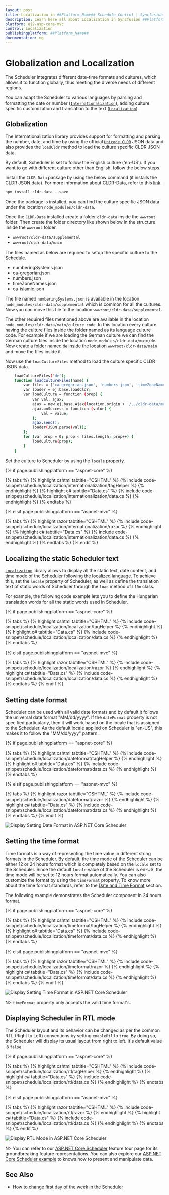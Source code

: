 ```yaml
---
layout: post
title: Localization in ##Platform_Name## Schedule Control | Syncfusion
description: Learn here all about Localization in Syncfusion ##Platform_Name## Schedule control of Syncfusion Essential JS 2 and more.
platform: ej2-asp-core-mvc
control: Localization
publishingplatform: ##Platform_Name##
documentation: ug
---
```



# Globalization and Localization

The Scheduler integrates different date-time formats and cultures, which allows it to function globally, thus meeting the diverse needs of different regions.

You can adapt the Scheduler to various languages by parsing and formatting the date or number ([`Internationalization`](https://ej2.syncfusion.com/aspnetcore/documentation/common/internationalization/)), adding culture specific customization and translation to the text ([`Localization`](https://ej2.syncfusion.com/aspnetcore/documentation/common/localization/)).

## Globalization

The Internationalization library provides support for formatting and parsing the number, date, and time by using the official [`Unicode CLDR`](http://cldr.unicode.org/) JSON data and also provides the `loadCldr` method to load the culture specific CLDR JSON data.

By default, Scheduler is set to follow the English culture ('en-US'). If you want to go with different culture other than English, follow the below steps.

Install the `CLDR-Data` package by using the below command (it installs the CLDR JSON data). For more information about CLDR-Data, refer to this [link](https://cldr.unicode.org/index/cldr-spec/cldr-json-bindings).

```
npm install cldr-data --save
```

Once the package is installed, you can find the culture specific JSON data under the location `node_modules/cldr-data`.

Once the `CLDR-Data` installed create a folder `cldr-data` inside the `wwwroot` folder. Then create the folder directory like shown below in the structure inside the `wwwroot` folder.

* `wwwroot/cldr-data/supplemental`
* `wwwroot/cldr-data/main`

The files named as below are required to setup the specific culture to the Schedule.

* numberingSystems.json
* ca-gregorian.json
* numbers.json
* timeZoneNames.json
* ca-islamic.json

The file named `numberingSystems.json` is available in the location `node_modules/cldr-data/supplemental` which is common for all the cultures. Now you can move this file to the location `wwwroot/cldr-data/supplemental`.

The other required files mentioned above are available in the location `node_modules/cldr-data/main/culture_code`. In this location every culture having the culture files inside the folder named as its language culture code. For example if we are loading the German culture we can find the German culture files inside the location `node_modules/cldr-data/main/de`. Now create a folder named `de` inside the location `wwwroot/cldr-data/main` and move the files inside it.

Now use the `loadCultureFiles` method to load the culture specific CLDR JSON data.

```sh
    loadCultureFiles('de');
    function loadCultureFiles(name) {
        var files = ['ca-gregorian.json', 'numbers.json', 'timeZoneNames.json'];
        var loader = ej.base.loadCldr;
        var loadCulture = function (prop) {
            var val, ajax;
            ajax = new ej.base.Ajax(location.origin + '/../cldr-data/main/' + name + '/' + files[prop], 'GET', false);
            ajax.onSuccess = function (value) {
                val = value;
            };
            ajax.send();
            loader(JSON.parse(val));
        };
        for (var prop = 0; prop < files.length; prop++) {
            loadCulture(prop);
        }
    }
```

Set the culture to Scheduler by using the `locale` property.

{% if page.publishingplatform == "aspnet-core" %}

{% tabs %}
{% highlight cshtml tabtitle="CSHTML" %}
{% include code-snippet/schedule/localization/internationalization/tagHelper %}
{% endhighlight %}
{% highlight c# tabtitle="Data.cs" %}
{% include code-snippet/schedule/localization/internationalization/data.cs %}
{% endhighlight %}
{% endtabs %}

{% elsif page.publishingplatform == "aspnet-mvc" %}

{% tabs %}
{% highlight razor tabtitle="CSHTML" %}
{% include code-snippet/schedule/localization/internationalization/razor %}
{% endhighlight %}
{% highlight c# tabtitle="Data.cs" %}
{% include code-snippet/schedule/localization/internationalization/data.cs %}
{% endhighlight %}
{% endtabs %}
{% endif %}



## Localizing the static Scheduler text

[`Localization`](https://ej2.syncfusion.com/aspnetcore/documentation/common/localization/) library allows to display all the static text, date content, and time mode of the Scheduler following the localized language. To achieve this, set the `locale` property of Scheduler, as well as define the translation text of static words of Scheduler through the `load` method of `L10n` class.

For example, the following code example lets you to define the Hungarian translation words for all the static words used in Scheduler.

{% if page.publishingplatform == "aspnet-core" %}

{% tabs %}
{% highlight cshtml tabtitle="CSHTML" %}
{% include code-snippet/schedule/localization/localization/tagHelper %}
{% endhighlight %}
{% highlight c# tabtitle="Data.cs" %}
{% include code-snippet/schedule/localization/localization/data.cs %}
{% endhighlight %}
{% endtabs %}

{% elsif page.publishingplatform == "aspnet-mvc" %}

{% tabs %}
{% highlight razor tabtitle="CSHTML" %}
{% include code-snippet/schedule/localization/localization/razor %}
{% endhighlight %}
{% highlight c# tabtitle="Data.cs" %}
{% include code-snippet/schedule/localization/localization/data.cs %}
{% endhighlight %}
{% endtabs %}
{% endif %}



## Setting date format

Scheduler can be used with all valid date formats and by default it follows the universal date format "MM/dd/yyyy". If the `dateFormat` property is not specified particularly, then it will work based on the locale that is assigned to the Scheduler. As the default locale applied on Scheduler is "en-US", this makes it to follow the "MM/dd/yyyy" pattern.

{% if page.publishingplatform == "aspnet-core" %}

{% tabs %}
{% highlight cshtml tabtitle="CSHTML" %}
{% include code-snippet/schedule/localization/dateformat/tagHelper %}
{% endhighlight %}
{% highlight c# tabtitle="Data.cs" %}
{% include code-snippet/schedule/localization/dateformat/data.cs %}
{% endhighlight %}
{% endtabs %}

{% elsif page.publishingplatform == "aspnet-mvc" %}

{% tabs %}
{% highlight razor tabtitle="CSHTML" %}
{% include code-snippet/schedule/localization/dateformat/razor %}
{% endhighlight %}
{% highlight c# tabtitle="Data.cs" %}
{% include code-snippet/schedule/localization/dateformat/data.cs %}
{% endhighlight %}
{% endtabs %}
{% endif %}


![Display Setting Date Format in ASP.NET Core Scheduler](images/schedule-date-format.png)

## Setting the time format

Time formats is a way of representing the time value in different string formats in the Scheduler. By default, the time mode of the Scheduler can be either 12 or 24 hours format which is completely based on the `locale` set to the Scheduler. Since the default `locale` value of the Scheduler is en-US, the time mode will be set to 12 hours format automatically. You can also customize the format by using the `timeFormat` property. To know more about the time format standards, refer to the [Date and Time Format](https://ej2.syncfusion.com/aspnetcore/documentation/common/internationalization/#custom-formats) section.

The following example demonstrates the Scheduler component in 24 hours format.

{% if page.publishingplatform == "aspnet-core" %}

{% tabs %}
{% highlight cshtml tabtitle="CSHTML" %}
{% include code-snippet/schedule/localization/timeformat/tagHelper %}
{% endhighlight %}
{% highlight c# tabtitle="Data.cs" %}
{% include code-snippet/schedule/localization/timeformat/data.cs %}
{% endhighlight %}
{% endtabs %}

{% elsif page.publishingplatform == "aspnet-mvc" %}

{% tabs %}
{% highlight razor tabtitle="CSHTML" %}
{% include code-snippet/schedule/localization/timeformat/razor %}
{% endhighlight %}
{% highlight c# tabtitle="Data.cs" %}
{% include code-snippet/schedule/localization/timeformat/data.cs %}
{% endhighlight %}
{% endtabs %}
{% endif %}


![Display Setting Time Format in ASP.NET Core Scheduler](images/schedule-time-format.png)

N> `timeFormat` property only accepts the valid time format's.

## Displaying Scheduler in RTL mode

The Scheduler layout and its behavior can be changed as per the common RTL (Right to Left) conventions by setting `enableRtl` to `true`. By doing so, the Scheduler will display its usual layout from right to left. It's default value is `false`.

{% if page.publishingplatform == "aspnet-core" %}

{% tabs %}
{% highlight cshtml tabtitle="CSHTML" %}
{% include code-snippet/schedule/localization/rtl/tagHelper %}
{% endhighlight %}
{% highlight c# tabtitle="Data.cs" %}
{% include code-snippet/schedule/localization/rtl/data.cs %}
{% endhighlight %}
{% endtabs %}

{% elsif page.publishingplatform == "aspnet-mvc" %}

{% tabs %}
{% highlight razor tabtitle="CSHTML" %}
{% include code-snippet/schedule/localization/rtl/razor %}
{% endhighlight %}
{% highlight c# tabtitle="Data.cs" %}
{% include code-snippet/schedule/localization/rtl/data.cs %}
{% endhighlight %}
{% endtabs %}
{% endif %}


![Display RTL Mode in ASP.NET Core Scheduler](images/schedule-rtl.png)

N> You can refer to our [ASP.NET Core Scheduler](https://www.syncfusion.com/aspnet-core-ui-controls/scheduler) feature tour page for its groundbreaking feature representations. You can also explore our [ASP.NET Core Scheduler example](https://ej2.syncfusion.com/aspnetcore/Schedule/Overview#/material) to knows how to present and manipulate data.

## See Also

* [How to change first day of the week in the Scheduler](./working-days/#setting-start-day-of-the-week)